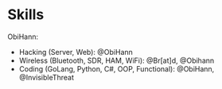 # Skills

ObiHann:
- Hacking (Server, Web): @ObiHann
- Wireless (Bluetooth, SDR, HAM, WiFi): @Br[at]d, @Obihann
- Coding (GoLang, Python, C#, OOP, Functional): @ObiHann, @InvisibleThreat
